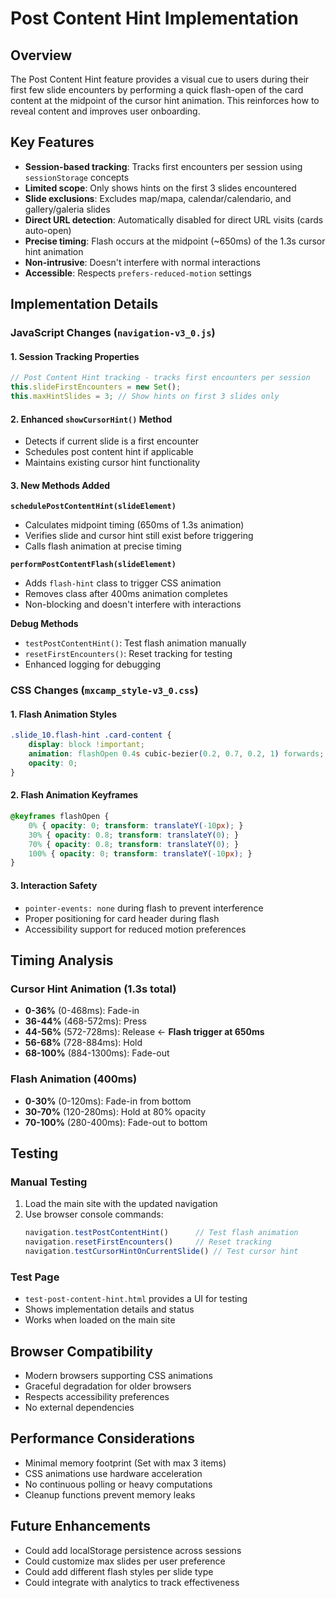 # Post Content Hint Implementation

## Overview
The Post Content Hint feature provides a visual cue to users during their first few slide encounters by performing a quick flash-open of the card content at the midpoint of the cursor hint animation. This reinforces how to reveal content and improves user onboarding.

## Key Features
- **Session-based tracking**: Tracks first encounters per session using `sessionStorage` concepts
- **Limited scope**: Only shows hints on the first 3 slides encountered
- **Slide exclusions**: Excludes map/mapa, calendar/calendario, and gallery/galeria slides
- **Direct URL detection**: Automatically disabled for direct URL visits (cards auto-open)
- **Precise timing**: Flash occurs at the midpoint (~650ms) of the 1.3s cursor hint animation
- **Non-intrusive**: Doesn't interfere with normal interactions
- **Accessible**: Respects `prefers-reduced-motion` settings

## Implementation Details

### JavaScript Changes (`navigation-v3_0.js`)

#### 1. Session Tracking Properties
```javascript
// Post Content Hint tracking - tracks first encounters per session
this.slideFirstEncounters = new Set();
this.maxHintSlides = 3; // Show hints on first 3 slides only
```

#### 2. Enhanced `showCursorHint()` Method
- Detects if current slide is a first encounter
- Schedules post content hint if applicable
- Maintains existing cursor hint functionality

#### 3. New Methods Added

**`schedulePostContentHint(slideElement)`**
- Calculates midpoint timing (650ms of 1.3s animation)
- Verifies slide and cursor hint still exist before triggering
- Calls flash animation at precise timing

**`performPostContentFlash(slideElement)`**
- Adds `flash-hint` class to trigger CSS animation
- Removes class after 400ms animation completes
- Non-blocking and doesn't interfere with interactions

**Debug Methods**
- `testPostContentHint()`: Test flash animation manually
- `resetFirstEncounters()`: Reset tracking for testing
- Enhanced logging for debugging

### CSS Changes (`mxcamp_style-v3_0.css`)

#### 1. Flash Animation Styles
```css
.slide_10.flash-hint .card-content {
    display: block !important;
    animation: flashOpen 0.4s cubic-bezier(0.2, 0.7, 0.2, 1) forwards;
    opacity: 0;
}
```

#### 2. Flash Animation Keyframes
```css
@keyframes flashOpen {
    0% { opacity: 0; transform: translateY(-10px); }
    30% { opacity: 0.8; transform: translateY(0); }
    70% { opacity: 0.8; transform: translateY(0); }
    100% { opacity: 0; transform: translateY(-10px); }
}
```

#### 3. Interaction Safety
- `pointer-events: none` during flash to prevent interference
- Proper positioning for card header during flash
- Accessibility support for reduced motion preferences

## Timing Analysis

### Cursor Hint Animation (1.3s total)
- **0-36%** (0-468ms): Fade-in
- **36-44%** (468-572ms): Press
- **44-56%** (572-728ms): Release ← **Flash trigger at 650ms**
- **56-68%** (728-884ms): Hold
- **68-100%** (884-1300ms): Fade-out

### Flash Animation (400ms)
- **0-30%** (0-120ms): Fade-in from bottom
- **30-70%** (120-280ms): Hold at 80% opacity
- **70-100%** (280-400ms): Fade-out to bottom

## Testing

### Manual Testing
1. Load the main site with the updated navigation
2. Use browser console commands:
   ```javascript
   navigation.testPostContentHint()      // Test flash animation
   navigation.resetFirstEncounters()     // Reset tracking
   navigation.testCursorHintOnCurrentSlide() // Test cursor hint
   ```

### Test Page
- `test-post-content-hint.html` provides a UI for testing
- Shows implementation details and status
- Works when loaded on the main site

## Browser Compatibility
- Modern browsers supporting CSS animations
- Graceful degradation for older browsers
- Respects accessibility preferences
- No external dependencies

## Performance Considerations
- Minimal memory footprint (Set with max 3 items)
- CSS animations use hardware acceleration
- No continuous polling or heavy computations
- Cleanup functions prevent memory leaks

## Future Enhancements
- Could add localStorage persistence across sessions
- Could customize max slides per user preference
- Could add different flash styles per slide type
- Could integrate with analytics to track effectiveness
